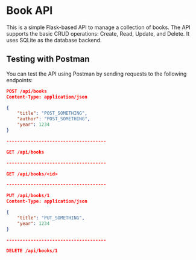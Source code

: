 # Book API


This is a simple Flask-based API to manage a collection of books. The API supports the basic CRUD operations: Create, Read, Update, and Delete. It uses SQLite as the database backend.


## Testing with Postman

You can test the API using Postman by sending requests to the following endpoints:

```json
POST /api/books
Content-Type: application/json

{
    "title": "POST_SOMETHING",
    "author": "POST_SOMETHING",
    "year": 1234
}

-------------------------------------

GET /api/books

-------------------------------------

GET /api/books/<id>

-------------------------------------

PUT /api/books/1
Content-Type: application/json

{
    "title": "PUT_SOMETHING",
    "year": 1234
}

-------------------------------------

DELETE /api/books/1

```